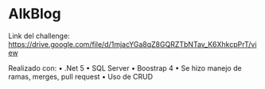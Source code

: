 # AlkBlog

Link del challenge: https://drive.google.com/file/d/1mjacYGa8qZ8GQRZTbNTav_K6XhkcpPrT/view

Realizado con:
• .Net 5
• SQL Server
• Boostrap 4
• Se hizo manejo de ramas, merges, pull request
• Uso de CRUD
